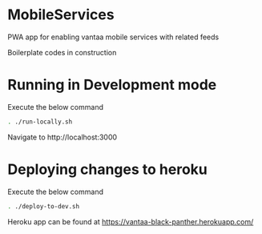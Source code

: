 # MobileServices
PWA app for enabling vantaa mobile services with related feeds

Boilerplate codes in construction

# Running in Development mode
Execute the below command

```bash
. ./run-locally.sh
```
Navigate to http://localhost:3000


# Deploying changes to heroku
Execute the below command

```bash
. ./deploy-to-dev.sh
```
Heroku app can be found at https://vantaa-black-panther.herokuapp.com/